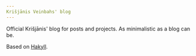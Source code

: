 ```yaml
---
Krišjānis Veinbahs' blog
---
```


Official Krišjānis' blog for posts and projects.
As minimalistic as a blog can be.

Based on [Hakyll](https://jaspervdj.be/hakyll/).

